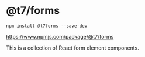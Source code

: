 # @t7/forms

```
npm install @t7forms --save-dev
```

https://www.npmjs.com/package/@t7/forms

This is a collection of React form element components.
